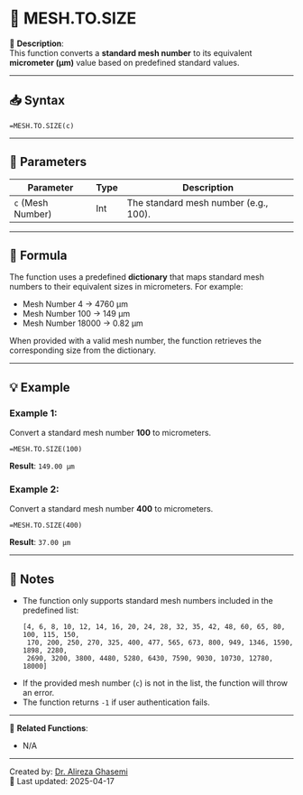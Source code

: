 # 🔁 MESH.TO.SIZE

🔹 **Description**:  
This function converts a **standard mesh number** to its equivalent **micrometer (µm)** value based on predefined standard values.

---

## 📥 Syntax

```excel
=MESH.TO.SIZE(c)
```

---

## 🧾 Parameters

| Parameter         | Type  | Description                              |
|--------------------|-------|------------------------------------------|
| `c` (Mesh Number) | Int   | The standard mesh number (e.g., 100).    |

---

## 🧮 Formula

The function uses a predefined **dictionary** that maps standard mesh numbers to their equivalent sizes in micrometers. For example:
- Mesh Number 4 → 4760 µm
- Mesh Number 100 → 149 µm
- Mesh Number 18000 → 0.82 µm

When provided with a valid mesh number, the function retrieves the corresponding size from the dictionary.

---

## 💡 Example

### Example 1:
Convert a standard mesh number **100** to micrometers.

```excel
=MESH.TO.SIZE(100)
```

**Result**: `149.00 µm`

### Example 2:
Convert a standard mesh number **400** to micrometers.

```excel
=MESH.TO.SIZE(400)
```

**Result**: `37.00 µm`

---

## 📝 Notes

- The function only supports standard mesh numbers included in the predefined list:
  ```
  [4, 6, 8, 10, 12, 14, 16, 20, 24, 28, 32, 35, 42, 48, 60, 65, 80, 100, 115, 150, 
   170, 200, 250, 270, 325, 400, 477, 565, 673, 800, 949, 1346, 1590, 1898, 2280, 
   2690, 3200, 3800, 4480, 5280, 6430, 7590, 9030, 10730, 12780, 18000]
  ```
- If the provided mesh number (`c`) is not in the list, the function will throw an error.
- The function returns `-1` if user authentication fails.

---

📌 **Related Functions**:
- N/A  

---

Created by: [Dr. Alireza Ghasemi](https://github.com/Dr-Alireza-Ghasemi)  
📅 Last updated: 2025-04-17